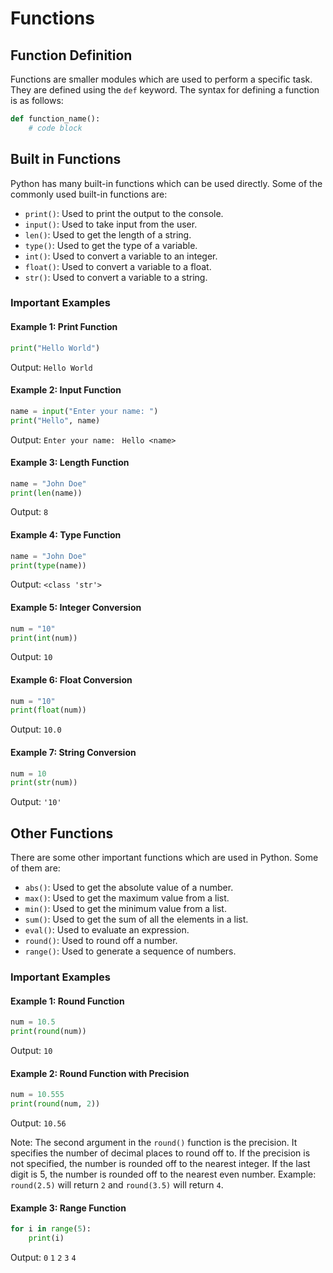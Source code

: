 # Functions

## Function Definition

Functions are smaller modules which are used to perform a specific task. They are defined using the `def` keyword. The syntax for defining a function is as follows:

```python
def function_name():
    # code block
```

## Built in Functions
Python has many built-in functions which can be used directly. Some of the commonly used built-in functions are:
- `print()`: Used to print the output to the console.
- `input()`: Used to take input from the user.
- `len()`: Used to get the length of a string.
- `type()`: Used to get the type of a variable.
- `int()`: Used to convert a variable to an integer.
- `float()`: Used to convert a variable to a float.
- `str()`: Used to convert a variable to a string.

### Important Examples

#### Example 1: Print Function
```python
print("Hello World")
```
Output: `Hello World`

#### Example 2: Input Function
```python
name = input("Enter your name: ")
print("Hello", name)
```
Output: `Enter your name: `
        `Hello <name>`

#### Example 3: Length Function
```python
name = "John Doe"
print(len(name))
```
Output: `8`

#### Example 4: Type Function
```python
name = "John Doe"
print(type(name))
```
Output: `<class 'str'>`

#### Example 5: Integer Conversion
```python
num = "10"
print(int(num))
```
Output: `10`

#### Example 6: Float Conversion
```python
num = "10"
print(float(num))
```
Output: `10.0`

#### Example 7: String Conversion
```python
num = 10
print(str(num))
```
Output: `'10'`

## Other Functions
There are some other important functions which are used in Python. Some of them are:
- `abs()`: Used to get the absolute value of a number.
- `max()`: Used to get the maximum value from a list.
- `min()`: Used to get the minimum value from a list.
- `sum()`: Used to get the sum of all the elements in a list.
- `eval()`: Used to evaluate an expression.
- `round()`: Used to round off a number.
- `range()`: Used to generate a sequence of numbers.

### Important Examples

#### Example 1: Round Function
```python
num = 10.5
print(round(num))
```
Output: `10`

#### Example 2: Round Function with Precision
```python
num = 10.555
print(round(num, 2))
```
Output: `10.56`

Note: The second argument in the `round()` function is the precision. It specifies the number of decimal places to round off to. If the precision is not specified, the number is rounded off to the nearest integer. If the last digit is 5, the number is rounded off to the nearest even number. Example: `round(2.5)` will return `2` and `round(3.5)` will return `4`.

#### Example 3: Range Function
```python
for i in range(5):
    print(i)
```
Output: `0`
        `1`
        `2`
        `3`
        `4`


